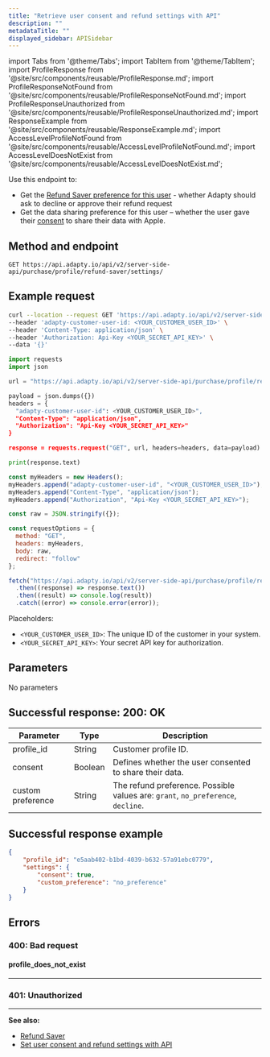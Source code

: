 ```yaml
---
title: "Retrieve user consent and refund settings with API"
description: ""
metadataTitle: ""
displayed_sidebar: APISidebar
---
```




import Tabs from '@theme/Tabs'; 
import TabItem from '@theme/TabItem'; 
import ProfileResponse from '@site/src/components/reusable/ProfileResponse.md';
import ProfileResponseNotFound from '@site/src/components/reusable/ProfileResponseNotFound.md';
import ProfileResponseUnauthorized from '@site/src/components/reusable/ProfileResponseUnauthorized.md';
import ResponseExample from '@site/src/components/reusable/ResponseExample.md';
import AccessLevelProfileNotFound from '@site/src/components/reusable/AccessLevelProfileNotFound.md';
import AccessLevelDoesNotExist from '@site/src/components/reusable/AccessLevelDoesNotExist.md';

Use this endpoint to:

- Get the [Refund Saver preference for this user](refund-saver#set-a-default-refund-behavior) - whether Adapty should ask to decline or approve their refund request
- Get the data sharing preference for this user – whether the user gave their [consent](refund-saver#obtain-user-consent) to share their data with Apple.

## Method and endpoint

```
GET https://api.adapty.io/api/v2/server-side-api/purchase/profile/refund-saver/settings/
```

## Example request

<Tabs groupId="api-lang" queryString>  
<TabItem value="curl" label="cURL" default>  

```bash showLineNumbers
curl --location --request GET 'https://api.adapty.io/api/v2/server-side-api/purchase/profile/refund-saver/settings/' \
--header 'adapty-customer-user-id: <YOUR_CUSTOMER_USER_ID>' \
--header 'Content-Type: application/json' \
--header 'Authorization: Api-Key <YOUR_SECRET_API_KEY>' \
--data '{}'
```

</TabItem>  
<TabItem value="python" label="Python" default>  

```python showLineNumbers
import requests
import json

url = "https://api.adapty.io/api/v2/server-side-api/purchase/profile/refund-saver/settings/"

payload = json.dumps({})
headers = {
  "adapty-customer-user-id": <YOUR_CUSTOMER_USER_ID>",
  "Content-Type": "application/json",
  "Authorization": "Api-Key <YOUR_SECRET_API_KEY>"
}

response = requests.request("GET", url, headers=headers, data=payload)

print(response.text)
```

</TabItem>  
<TabItem value="js" label="JavaScript" default>  

```javascript showLineNumbers
const myHeaders = new Headers();
myHeaders.append("adapty-customer-user-id", "<YOUR_CUSTOMER_USER_ID>");
myHeaders.append("Content-Type", "application/json");
myHeaders.append("Authorization", "Api-Key <YOUR_SECRET_API_KEY>");

const raw = JSON.stringify({});

const requestOptions = {
  method: "GET",
  headers: myHeaders,
  body: raw,
  redirect: "follow"
};

fetch("https://api.adapty.io/api/v2/server-side-api/purchase/profile/refund-saver/settings/", requestOptions)
  .then((response) => response.text())
  .then((result) => console.log(result))
  .catch((error) => console.error(error));
```

</TabItem>  
</Tabs>

Placeholders: 

- `<YOUR_CUSTOMER_USER_ID>`: The unique ID of the customer in your system.
- `<YOUR_SECRET_API_KEY>`: Your secret API key for authorization.

## Parameters

No parameters

## Successful response: 200: OK

| Parameter         | Type    | Description                                                                       |
|-------------------|---------|-----------------------------------------------------------------------------------|
| profile_id        | String  | Customer profile ID.                                                              |
| consent           | Boolean | Defines whether the user consented to share their data.                           |
| custom preference | String  | The refund preference. Possible values are: `grant`, `no_preference`, `decline`.  |

## Successful response example

``` json showLineNumbers
{
    "profile_id": "e5aab402-b1bd-4039-b632-57a91ebc0779",
    "settings": {
        "consent": true,
        "custom_preference": "no_preference"
    }
}
```
## Errors

### 400: Bad request

#### profile_does_not_exist

<AccessLevelProfileNotFound />  

---

### 401: Unauthorized

<ProfileResponseUnauthorized />  

---

**See also:**

- [Refund Saver](refund-saver.md) 
-  [Set user consent and refund settings with API](api-adapty#/operations/setRefundSaverSettings.md) 

